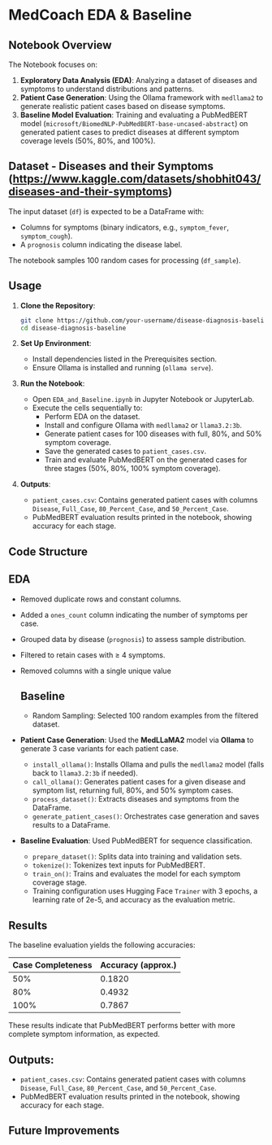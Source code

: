 # MedCoach EDA & Baseline

## Notebook Overview

The Notebook focuses on:
1. **Exploratory Data Analysis (EDA)**: Analyzing a dataset of diseases and symptoms to understand distributions and patterns.
2. **Patient Case Generation**: Using the Ollama framework with `medllama2` to generate realistic patient cases based on disease symptoms.
3. **Baseline Model Evaluation**: Training and evaluating a PubMedBERT model (`microsoft/BiomedNLP-PubMedBERT-base-uncased-abstract`) on generated patient cases to predict diseases at different symptom coverage levels (50%, 80%, and 100%).


## Dataset - Diseases and their Symptoms (https://www.kaggle.com/datasets/shobhit043/diseases-and-their-symptoms)

The input dataset (`df`) is expected to be a DataFrame with:
- Columns for symptoms (binary indicators, e.g., `symptom_fever`, `symptom_cough`).
- A `prognosis` column indicating the disease label.

The notebook samples 100 random cases for processing (`df_sample`).

## Usage

1. **Clone the Repository**:
   ```bash
   git clone https://github.com/your-username/disease-diagnosis-baseline.git
   cd disease-diagnosis-baseline
   ```

2. **Set Up Environment**:
   - Install dependencies listed in the Prerequisites section.
   - Ensure Ollama is installed and running (`ollama serve`).

3. **Run the Notebook**:
   - Open `EDA_and_Baseline.ipynb` in Jupyter Notebook or JupyterLab.
   - Execute the cells sequentially to:
     - Perform EDA on the dataset.
     - Install and configure Ollama with `medllama2` or `llama3.2:3b`.
     - Generate patient cases for 100 diseases with full, 80%, and 50% symptom coverage.
     - Save the generated cases to `patient_cases.csv`.
     - Train and evaluate PubMedBERT on the generated cases for three stages (50%, 80%, 100% symptom coverage).

4. **Outputs**:
   - `patient_cases.csv`: Contains generated patient cases with columns `Disease`, `Full_Case`, `80_Percent_Case`, and `50_Percent_Case`.
   - PubMedBERT evaluation results printed in the notebook, showing accuracy for each stage.

## **Code Structure**

## EDA
- Removed duplicate rows and constant columns.
- Added a `ones_count` column indicating the number of symptoms per case.
- Grouped data by disease (`prognosis`) to assess sample distribution.
- Filtered to retain cases with ≥ 4 symptoms.
- Removed columns with a single unique value

  ## Baseline
  
  - Random Sampling: Selected 100 random examples from the filtered dataset.

- **Patient Case Generation**:
  Used the **MedLLaMA2** model via **Ollama** to generate 3 case variants for each patient case.
  - `install_ollama()`: Installs Ollama and pulls the `medllama2` model (falls back to `llama3.2:3b` if needed).
  - `call_ollama()`: Generates patient cases for a given disease and symptom list, returning full, 80%, and 50% symptom cases.
  - `process_dataset()`: Extracts diseases and symptoms from the DataFrame.
  - `generate_patient_cases()`: Orchestrates case generation and saves results to a DataFrame.

- **Baseline Evaluation**:
  Used PubMedBERT for sequence classification.
  - `prepare_dataset()`: Splits data into training and validation sets.
  - `tokenize()`: Tokenizes text inputs for PubMedBERT.
  - `train_on()`: Trains and evaluates the model for each symptom coverage stage.
  - Training configuration uses Hugging Face `Trainer` with 3 epochs, a learning rate of 2e-5, and accuracy as the evaluation metric.

## Results

The baseline evaluation yields the following accuracies:

| Case Completeness | Accuracy (approx.) |
|-------------------|--------------------|
| 50%               | 0.1820             |
| 80%               | 0.4932             |
| 100%              | 0.7867             |

These results indicate that PubMedBERT performs better with more complete symptom information, as expected.

## Outputs:
   - `patient_cases.csv`: Contains generated patient cases with columns `Disease`, `Full_Case`, `80_Percent_Case`, and `50_Percent_Case`.
   - PubMedBERT evaluation results printed in the notebook, showing accuracy for each stage.


## Future Improvements




